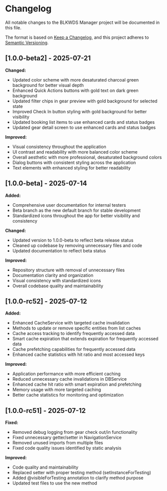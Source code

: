 # Changelog

All notable changes to the BLKWDS Manager project will be documented in this file.

The format is based on [Keep a Changelog](https://keepachangelog.com/en/1.0.0/),
and this project adheres to [Semantic Versioning](https://semver.org/spec/v2.0.0.html).

## [1.0.0-beta2] - 2025-07-21

**Changed:**

- Updated color scheme with more desaturated charcoal green background for better visual depth
- Enhanced Quick Actions buttons with gold text on dark green background
- Updated filter chips in gear preview with gold background for selected state
- Improved Check In button styling with gold background for better visibility
- Updated booking list items to use enhanced cards and status badges
- Updated gear detail screen to use enhanced cards and status badges

**Improved:**

- Visual consistency throughout the application
- UI contrast and readability with more balanced color scheme
- Overall aesthetic with more professional, desaturated background colors
- Dialog buttons with consistent styling across the application
- Text elements with enhanced styling for better readability

## [1.0.0-beta] - 2025-07-14

**Added:**

- Comprehensive user documentation for internal testers
- Beta branch as the new default branch for stable development
- Standardized icons throughout the app for better visibility and consistency

**Changed:**

- Updated version to 1.0.0-beta to reflect beta release status
- Cleaned up codebase by removing unnecessary files and code
- Updated documentation to reflect beta status

**Improved:**

- Repository structure with removal of unnecessary files
- Documentation clarity and organization
- Visual consistency with standardized icons
- Overall codebase quality and maintainability

## [1.0.0-rc52] - 2025-07-12

**Added:**

- Enhanced CacheService with targeted cache invalidation
- Methods to update or remove specific entities from list caches
- Cache access tracking to identify frequently accessed data
- Smart cache expiration that extends expiration for frequently accessed data
- Cache prefetching capabilities for frequently accessed data
- Enhanced cache statistics with hit ratio and most accessed keys

**Improved:**

- Application performance with more efficient caching
- Reduced unnecessary cache invalidations in DBService
- Enhanced cache hit ratio with smart expiration and prefetching
- Memory usage with more targeted caching
- Better cache statistics for monitoring and optimization

## [1.0.0-rc51] - 2025-07-12

**Fixed:**

- Removed debug logging from gear check out/in functionality
- Fixed unnecessary getter/setter in NavigationService
- Removed unused imports from multiple files
- Fixed code quality issues identified by static analysis

**Improved:**

- Code quality and maintainability
- Replaced setter with proper testing method (setInstanceForTesting)
- Added @visibleForTesting annotation to clarify method purpose
- Updated test files to use the new method
